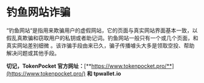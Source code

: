 # 钓鱼网站诈骗

“钓鱼网站“是指用来欺骗用户的虚假网站，它的页面与真实网站界面基本一致，以假乱真欺骗和窃取用户的私钥或者助记词。钓鱼网站一般只有一个或几个页面，和真实网站差别细微 。该诈骗手段由来已久，骗子传播噱头大多是领取空投、帮助解决问题或其他手段。

**切记，TokenPocket 官方网址：**[**https://www.tokenpocket.pro/**](https://www.tokenpocket.pro/) **和 tpwallet.io**

